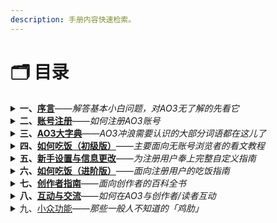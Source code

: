 ```yaml
---
description: 手册内容快速检索。
---
```


# 🗂 目录

<details>

<summary><strong>一、</strong><a href="xu-yan.md"><strong>序言</strong></a><em>——解答基本小白问题，对AO3无了解的先看它</em></summary>

1. 简单科普&问题解答
2. [可用的镜像网站](xu-yan.md#ke-yong-de-jing-xiang-wang-zhan)
3. [可用的梯子](xu-yan.md#ke-yong-de-ti-zi)

</details>

<details>

<summary><strong>二、</strong><a href="zhang-hao-zhu-ce.md"><strong>账号注册</strong></a><em>——如何注册AO3账号</em></summary>

1. [注册账号的优点](zhang-hao-zhu-ce.md#zhu-ce-zhang-hao-de-you-dian)
2. [如何获得邀请](zhang-hao-zhu-ce.md#ru-he-huo-de-yao-qing)
3. [如何创建账号](zhang-hao-zhu-ce.md#ru-he-chuang-jian-zhang-hao)
4. [可能遇到的问题](zhang-hao-zhu-ce.md#ke-neng-yu-dao-de-wen-ti)

</details>

<details>

<summary><strong>三、</strong><a href="ao3-da-zi-dian.md"><strong>AO3大字典</strong></a><em>——AO3冲浪需要认识的大部分词语都在这儿了</em></summary>

* [A](ao3-da-zi-dian.md#a)
* [B](ao3-da-zi-dian.md#b)
* [C](ao3-da-zi-dian.md#c)
* [D](ao3-da-zi-dian.md#d)
* [E](ao3-da-zi-dian.md#e)
* [F](ao3-da-zi-dian.md#f)
* [G](ao3-da-zi-dian.md#g)
* [H](ao3-da-zi-dian.md#h)
* [I](ao3-da-zi-dian.md#i)
* [J](ao3-da-zi-dian.md#j)
* [K](ao3-da-zi-dian.md#k)
* [L](ao3-da-zi-dian.md#l)
* [M](ao3-da-zi-dian.md#m)
* [N](ao3-da-zi-dian.md#n)
* [O](ao3-da-zi-dian.md#o)
* [P](ao3-da-zi-dian.md#p)
* [Q](ao3-da-zi-dian.md#q)
* [R](ao3-da-zi-dian.md#r)
* [S](ao3-da-zi-dian.md#s)
* [T](ao3-da-zi-dian.md#t)
* [U](ao3-da-zi-dian.md#u)
* [V](ao3-da-zi-dian.md#v)
* [W](ao3-da-zi-dian.md#w)
* [X](ao3-da-zi-dian.md#x)
* [Y](ao3-da-zi-dian.md#y)
* [Z](ao3-da-zi-dian.md#z)

</details>

<details>

<summary><strong>四、</strong><a href="broken-reference"><strong>如何吃饭（初级版）</strong></a><em>——主要面向无账号浏览者的看文教程</em></summary>

1. [前言](ru-he-chi-fan-chu-ji-ban/qian-yan.md)
2. [网页翻译中文](ru-he-chi-fan-chu-ji-ban/wang-ye-fan-yi-zhong-wen.md)
3. [AO3界面略解](ru-he-chi-fan-chu-ji-ban/ao3-jie-mian-lve-jie.md)
4. [AO3文库符号解释](ru-he-chi-fan-chu-ji-ban/ao3-wen-ku-fu-hao-jie-shi.md)
5. [常用Tag百科](ru-he-chi-fan-chu-ji-ban/chang-yong-tag-bai-ke.md)
6. [搜索基本法](ru-he-chi-fan-chu-ji-ban/sou-suo-ji-ben-fa-search/)
   1. [如何查找标签](ru-he-chi-fan-chu-ji-ban/sou-suo-ji-ben-fa-search/ru-he-cha-zhao-biao-qian-tags.md)
   2. [如何查找作品](ru-he-chi-fan-chu-ji-ban/sou-suo-ji-ben-fa-search/ru-he-cha-zhao-zuo-pin-works.md)
   3. [如何搜索用户](ru-he-chi-fan-chu-ji-ban/sou-suo-ji-ben-fa-search/ru-he-sou-suo-yong-hu-people.md)
   4. [编辑搜索](ru-he-chi-fan-chu-ji-ban/sou-suo-ji-ben-fa-search/bian-ji-sou-suo-edit-your-search.md)
   5. [筛选功能](ru-he-chi-fan-chu-ji-ban/sou-suo-ji-ben-fa-search/shai-xuan-gong-neng-filter.md)
   6. [如何筛选混合同人](ru-he-chi-fan-chu-ji-ban/sou-suo-ji-ben-fa-search/ru-he-shai-xuan-hun-he-tong-ren.md)
   7. [作者主页内筛选](ru-he-chi-fan-chu-ji-ban/sou-suo-ji-ben-fa-search/zuo-zhe-zhu-ye-nei-shai-xuan.md)
7. [如何点开作品](ru-he-chi-fan-chu-ji-ban/ru-he-dian-kai-zuo-pin.md)
8. [巧用他人书签](ru-he-chi-fan-chu-ji-ban/qiao-yong-ta-ren-shu-qian.md)
9. [※搜索框里的大学问](ru-he-chi-fan-chu-ji-ban/sou-suo-kuang-li-de-da-xue-wen.md)
10. [Q\&A](ru-he-chi-fan-chu-ji-ban/q-and-a.md)

</details>

<details>

<summary><strong>五、</strong><a href="broken-reference"><strong>新手设置与信息更改</strong></a><em>——为注册用户奉上完整自定义指南</em></summary>

1. [新手指导消息框](xin-shou-she-zhi-yu-xin-xi-geng-gai/xin-shou-zhi-dao-xiao-xi-kuang.md)
2. [偏好设置](xin-shou-she-zhi-yu-xin-xi-geng-gai/pian-hao-she-zhi-preferences.md)
3. [编辑个人资料](xin-shou-she-zhi-yu-xin-xi-geng-gai/bian-ji-ge-ren-zi-liao-profile.md)
4. [编辑头像](xin-shou-she-zhi-yu-xin-xi-geng-gai/bian-ji-tou-xiang-icon.md)
5. [更改用户名](xin-shou-she-zhi-yu-xin-xi-geng-gai/geng-gai-yong-hu-ming-user-name.md)
6. [更改密码](xin-shou-she-zhi-yu-xin-xi-geng-gai/geng-gai-mi-ma-password.md)
7. [更改邮箱](xin-shou-she-zhi-yu-xin-xi-geng-gai/geng-gai-you-xiang-email.md)
8. [网站快速换肤](xin-shou-she-zhi-yu-xin-xi-geng-gai/wang-zhan-kuai-su-huan-fu-site-skin.md)
9. [找回密码](xin-shou-she-zhi-yu-xin-xi-geng-gai/zhao-hui-mi-ma.md)

</details>

<details>

<summary><strong>六、</strong><a href="broken-reference"><strong>如何吃饭（进阶版）</strong></a><em>——面向注册用户的吃饭指南</em></summary>

1. [前言](ru-he-chi-fan-jin-jie-ban/qian-yan.md)
2. [书签/收藏怎么用](ru-he-chi-fan-jin-jie-ban/shu-qian-shou-cang-zen-mo-yong.md)
3. [如何收藏标签](ru-he-chi-fan-jin-jie-ban/ru-he-shou-cang-biao-qian.md)
4. [合集是什么？怎么用？](ru-he-chi-fan-jin-jie-ban/he-ji-shi-shi-mo-zen-mo-yong.md)

</details>

<details>

<summary><strong>七、</strong><a href="broken-reference"><strong>创作者指南</strong></a><em>——面向创作者的百科全书</em></summary>

1. [作品发布礼仪](chuang-zuo-zhe-zhi-nan/zuo-pin-fa-bu-li-yi.md)
2. [发文百科](chuang-zuo-zhe-zhi-nan/fa-wen-bai-ke.md)
3. [如何保存为草稿](chuang-zuo-zhe-zhi-nan/ru-he-bao-cun-wei-cao-gao.md)
4. [匿名发文](chuang-zuo-zhe-zhi-nan/ni-ming-fa-wen.md)
5. [HTML备忘录](chuang-zuo-zhe-zhi-nan/html-bei-wang-lu.md)

</details>

<details>

<summary><strong>八、</strong><a href="broken-reference"><strong>互动与交流</strong></a><em>——如何在AO3与创作者/读者互动</em></summary>

1. 点赞与评论
2. [订阅/关注功能](hu-dong-yu-jiao-liu/ding-yue-guan-zhu-gong-neng.md)
3. [屏蔽/拉黑功能](hu-dong-yu-jiao-liu/ping-bi-la-hei-gong-neng.md)

</details>

<details>

<summary>九、<a href="broken-reference">小众功能</a><em>——那些一般人不知道的「鸡肋」</em></summary>



</details>

